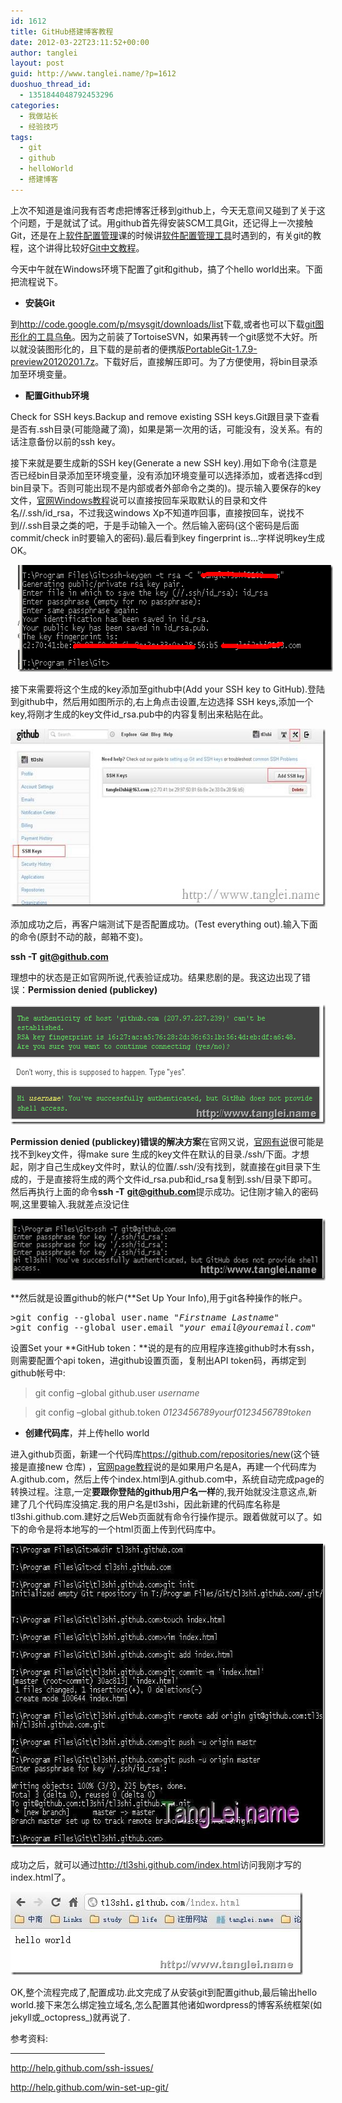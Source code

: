 ```yaml
---
id: 1612
title: GitHub搭建博客教程
date: 2012-03-22T23:11:52+00:00
author: tanglei
layout: post
guid: http://www.tanglei.name/?p=1612
duoshuo_thread_id:
  - 1351844048792453296
categories:
  - 我做站长
  - 经验技巧
tags:
  - git
  - github
  - helloWorld
  - 搭建博客
---
```

上次不知道是谁问我有否考虑把博客迁移到github上，今天无意间又碰到了关于这个问题，于是就试了试。用github首先得安装SCM工具Git，还记得上一次接触Git，还是在上<a href="http://www.tanglei.name/category/software-engineering/software-configuration-management/" target="_blank">软件配置管理</a>课的时候讲<a href="http://www.tanglei.name/scm-tools/" target="_blank">软件配置管理工具</a>时遇到的，有关git的教程，这个讲得比较好[Git中文教程](http://progit.org/book/zh/)。

今天中午就在Windows环境下配置了git和github，搞了个hello world出来。下面把流程说下。

  * **安装Git**

到<http://code.google.com/p/msysgit/downloads/list>下载,或者也可以下载[git图形化的工具乌龟](http://code.google.com/p/tortoisegit/downloads/list)。因为之前装了TortoiseSVN，如果再转一个git感觉不大好。所以就没装图形化的，且下载的是前者的便携版[PortableGit-1.7.9-preview20120201.7z](http://code.google.com/p/msysgit/downloads/detail?name=PortableGit-1.7.9-preview20120201.7z&can=2&q=)。下载好后，直接解压即可。为了方便使用，将bin目录添加至环境变量。

  * **配置Github环境**

Check for SSH keys.Backup and remove existing SSH keys.Git跟目录下查看是否有.ssh目录(可能隐藏了滴)，如果是第一次用的话，可能没有，没关系。有的话注意备份以前的ssh key。

接下来就是要生成新的SSH key(Generate a new SSH key).用如下命令(注意是否已经bin目录添加至环境变量，没有添加环境变量可以选择添加，或者选择cd到bin目录下。否则可能出现不是内部或者外部命令之类的)。提示输入要保存的key文件，<a href="http://help.github.com/win-set-up-git/" target="_blank">官网Windows教程</a>说可以直接按回车采取默认的目录和文件名//.ssh/id_rsa，不过我这windows Xp不知道咋回事，直接按回车，说找不到//.ssh目录之类的吧，于是手动输入一个。然后输入密码(这个密码是后面commit/check in时要输入的密码).最后看到key fingerprint is…字样说明key生成OK。

[<img style="display: inline; border-width: 0px;" title="clip_image001" src="/wp-content/uploads/2012/03/clip_image001_thumb.gif" alt="clip_image001" width="607" height="171" border="0" hspace="12" data-pinit="registered" />](/wp-content/uploads/2012/03/clip_image001.gif)

接下来需要将这个生成的key添加至github中(Add your SSH key to GitHub).登陆到github中，然后用如图所示的,右上角点击设置,左边选择 SSH keys,添加一个key,将刚才生成的key文件id_rsa.pub中的内容复制出来粘贴在此。

[<img style="display: inline; border-width: 0px;" title="clip_image002" src="/wp-content/uploads/2012/03/clip_image002_thumb2.jpg" alt="clip_image002" width="579" height="285" border="0" data-pinit="registered" />](/wp-content/uploads/2012/03/clip_image0023.jpg)

添加成功之后，再客户端测试下是否配置成功。(Test everything out).输入下面的命令(原封不动的敲，邮箱不变)。

**ssh -T** **<git@github.com>**

理想中的状态是正如官网所说,代表验证成功。结果悲剧的是。我这边出现了错误：**Permission denied (publickey)**

[<img style="display: inline; border-width: 0px;" title="image" src="/wp-content/uploads/2012/03/image_thumb4.png" alt="image" width="560" height="192" border="0" data-pinit="registered" />](/wp-content/uploads/2012/03/image4.png)

**Permission denied (publickey)错误的解决方案**在官网又说，<a href="http://help.github.com/ssh-issues/" target="_blank">官网有说</a>很可能是找不到key文件，得make sure 生成的key文件在默认的目录./ssh/下面。才想起，刚才自己生成key文件时，默认的位置/.ssh/没有找到，就直接在git目录下生成的，于是直接将生成的两个文件id\_rsa.pub和id\_rsa复制到.ssh/目录下即可。然后再执行上面的命令**ssh -T** [**git@github.com**](mailto:git@github.com)提示成功。记住刚才输入的密码啊,这里要输入.我就差点没记住

[<img style="display: inline; border-width: 0px;" title="clip_image002[16]" src="/wp-content/uploads/2012/03/clip_image00216_thumb.jpg" alt="clip_image002[16]" width="579" height="99" border="0" />](/wp-content/uploads/2012/03/clip_image00216.jpg)

**然后就是设置github的帐户(**Set Up Your Info),用于git各种操作的帐户。

<pre>&gt;git config --global user.name "<em>Firstname Lastname</em>"
&gt;git config --global user.email "<em>your_email@youremail.com</em>"</pre>

设置Set your **GitHub token：**说的是有的应用程序连接github时木有ssh，则需要配置个api token，进github设置页面，复制出API token码，再绑定到github帐号中:

>git config &#8211;global github.user _username_

>git config &#8211;global github.token _0123456789yourf0123456789token_

  * **创建代码库**，并上传hello world

进入github页面，新建一个代码库<https://github.com/repositories/new>(这个链接是直接new 仓库) ，<a href="http://pages.github.com/" target="_blank">官网page教程</a>说的是如果用户名是A，再建一个代码库为A.github.com，然后上传个index.html到A.github.com中，系统自动完成page的转换过程。注意,一定**要跟你登陆的github用户名一样**的,我开始就没注意这点,新建了几个代码库没搞定.我的用户名是tl3shi，因此新建的代码库名称是tl3shi.github.com.建好之后Web页面就有命令行操作提示。跟着做就可以了。如下的命令是将本地写的一个html页面上传到代码库中。

[<img style="display: inline; border: 0px;" title="github 1" src="/wp-content/uploads/2012/03/github1_thumb.jpg" alt="github 1" width="647" height="486" border="0" data-pinit="registered" />](/wp-content/uploads/2012/03/github1.jpg)

成功之后，就可以通过<http://tl3shi.github.com/index.html>访问我刚才写的index.html了。

[<img style="display: inline; border: 0px;" title="clip_image002[18]" src="/wp-content/uploads/2012/03/clip_image00218_thumb.jpg" alt="clip_image002[18]" width="468" height="133" border="0" data-pinit="registered" />](/wp-content/uploads/2012/03/clip_image00218.jpg)

OK,整个流程完成了,配置成功.此文完成了从安装git到配置github,最后输出hello world.接下来怎么绑定独立域名,怎么配置其他诸如wordpress的博客系统框架(如jekyll或_octopress_)就再说了.

参考资料:

<hr align="left" size="1" width="30%" />

<http://help.github.com/ssh-issues/>

<http://help.github.com/win-set-up-git/>
